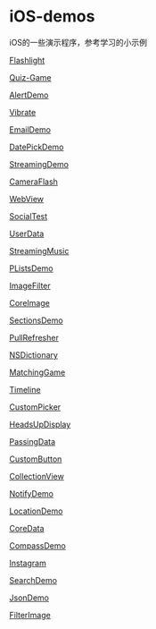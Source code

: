 # iOS-demos

iOS的一些演示程序，参考学习的小示例

[Flashlight][]

[Quiz-Game][Flashlight]

[AlertDemo][Flashlight]

[Vibrate][Flashlight]

[EmailDemo][Flashlight]

[DatePickDemo][Flashlight]

[StreamingDemo][Flashlight]

[CameraFlash][Flashlight]

[WebView][Flashlight]

[SocialTest][Flashlight]

[UserData][Flashlight]

[StreamingMusic][Flashlight]

[PListsDemo][Flashlight]

[ImageFilter][Flashlight]

[CoreImage][Flashlight]

[SectionsDemo][Flashlight]

[PullRefresher][Flashlight]

[NSDictionary][Flashlight]

[MatchingGame][Flashlight]

[Timeline][Flashlight]

[CustomPicker][Flashlight]

[HeadsUpDisplay][Flashlight]

[PassingData][Flashlight]

[CustomButton][Flashlight]

[CollectionView][Flashlight]

[NotifyDemo][Flashlight]

[LocationDemo][Flashlight]

[CoreData][Flashlight]

[CompassDemo][Flashlight]

[Instagram][Flashlight]

[SearchDemo][Flashlight]

[JsonDemo][Flashlight]

[FilterImage][Flashlight]

  [Flashlight]: https://github.com/luowei/iOS-demos/tree/master/FilterImage
